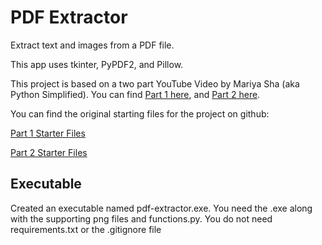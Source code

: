 # PDF Extractor

Extract text and images from a PDF file.

This app uses tkinter, PyPDF2, and Pillow.

This project is based on a two part YouTube Video by Mariya Sha (aka Python Simplified). You can find [Part 1 here](https://www.youtube.com/watch?v=itRLRfuL_PQ&t=17s), and [Part 2 here](https://www.youtube.com/watch?v=y8PR4lTAh5E).

You can find the original starting files for the project on github:

[Part 1 Starter Files](https://github.com/MariyaSha/PDFextract_text/tree/main/starterFiles)

[Part 2 Starter Files](https://github.com/MariyaSha/PDFExtract/tree/main/starterFiles)

## Executable

Created an executable named pdf-extractor.exe. You need the .exe along with the supporting png files and functions.py. You do not need requirements.txt or the .gitignore file
